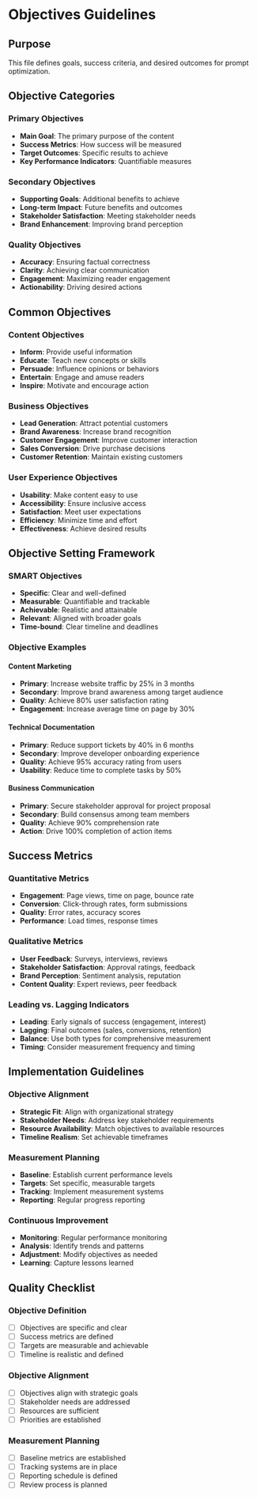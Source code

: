 # Objectives Guidelines

## Purpose
This file defines goals, success criteria, and desired outcomes for prompt optimization.

## Objective Categories

### Primary Objectives
- **Main Goal**: The primary purpose of the content
- **Success Metrics**: How success will be measured
- **Target Outcomes**: Specific results to achieve
- **Key Performance Indicators**: Quantifiable measures

### Secondary Objectives
- **Supporting Goals**: Additional benefits to achieve
- **Long-term Impact**: Future benefits and outcomes
- **Stakeholder Satisfaction**: Meeting stakeholder needs
- **Brand Enhancement**: Improving brand perception

### Quality Objectives
- **Accuracy**: Ensuring factual correctness
- **Clarity**: Achieving clear communication
- **Engagement**: Maximizing reader engagement
- **Actionability**: Driving desired actions

## Common Objectives

### Content Objectives
- **Inform**: Provide useful information
- **Educate**: Teach new concepts or skills
- **Persuade**: Influence opinions or behaviors
- **Entertain**: Engage and amuse readers
- **Inspire**: Motivate and encourage action

### Business Objectives
- **Lead Generation**: Attract potential customers
- **Brand Awareness**: Increase brand recognition
- **Customer Engagement**: Improve customer interaction
- **Sales Conversion**: Drive purchase decisions
- **Customer Retention**: Maintain existing customers

### User Experience Objectives
- **Usability**: Make content easy to use
- **Accessibility**: Ensure inclusive access
- **Satisfaction**: Meet user expectations
- **Efficiency**: Minimize time and effort
- **Effectiveness**: Achieve desired results

## Objective Setting Framework

### SMART Objectives
- **Specific**: Clear and well-defined
- **Measurable**: Quantifiable and trackable
- **Achievable**: Realistic and attainable
- **Relevant**: Aligned with broader goals
- **Time-bound**: Clear timeline and deadlines

### Objective Examples

#### Content Marketing
- **Primary**: Increase website traffic by 25% in 3 months
- **Secondary**: Improve brand awareness among target audience
- **Quality**: Achieve 80% user satisfaction rating
- **Engagement**: Increase average time on page by 30%

#### Technical Documentation
- **Primary**: Reduce support tickets by 40% in 6 months
- **Secondary**: Improve developer onboarding experience
- **Quality**: Achieve 95% accuracy rating from users
- **Usability**: Reduce time to complete tasks by 50%

#### Business Communication
- **Primary**: Secure stakeholder approval for project proposal
- **Secondary**: Build consensus among team members
- **Quality**: Achieve 90% comprehension rate
- **Action**: Drive 100% completion of action items

## Success Metrics

### Quantitative Metrics
- **Engagement**: Page views, time on page, bounce rate
- **Conversion**: Click-through rates, form submissions
- **Quality**: Error rates, accuracy scores
- **Performance**: Load times, response times

### Qualitative Metrics
- **User Feedback**: Surveys, interviews, reviews
- **Stakeholder Satisfaction**: Approval ratings, feedback
- **Brand Perception**: Sentiment analysis, reputation
- **Content Quality**: Expert reviews, peer feedback

### Leading vs. Lagging Indicators
- **Leading**: Early signals of success (engagement, interest)
- **Lagging**: Final outcomes (sales, conversions, retention)
- **Balance**: Use both types for comprehensive measurement
- **Timing**: Consider measurement frequency and timing

## Implementation Guidelines

### Objective Alignment
- **Strategic Fit**: Align with organizational strategy
- **Stakeholder Needs**: Address key stakeholder requirements
- **Resource Availability**: Match objectives to available resources
- **Timeline Realism**: Set achievable timeframes

### Measurement Planning
- **Baseline**: Establish current performance levels
- **Targets**: Set specific, measurable targets
- **Tracking**: Implement measurement systems
- **Reporting**: Regular progress reporting

### Continuous Improvement
- **Monitoring**: Regular performance monitoring
- **Analysis**: Identify trends and patterns
- **Adjustment**: Modify objectives as needed
- **Learning**: Capture lessons learned

## Quality Checklist

### Objective Definition
- [ ] Objectives are specific and clear
- [ ] Success metrics are defined
- [ ] Targets are measurable and achievable
- [ ] Timeline is realistic and defined

### Objective Alignment
- [ ] Objectives align with strategic goals
- [ ] Stakeholder needs are addressed
- [ ] Resources are sufficient
- [ ] Priorities are established

### Measurement Planning
- [ ] Baseline metrics are established
- [ ] Tracking systems are in place
- [ ] Reporting schedule is defined
- [ ] Review process is planned
